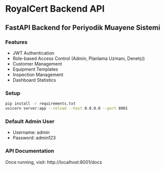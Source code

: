 # RoyalCert Backend API

## FastAPI Backend for Periyodik Muayene Sistemi

### Features
- JWT Authentication
- Role-based Access Control (Admin, Planlama Uzmanı, Denetçi)
- Customer Management
- Equipment Templates
- Inspection Management
- Dashboard Statistics

### Setup
```bash
pip install -r requirements.txt
uvicorn server:app --reload --host 0.0.0.0 --port 8001
```

### Default Admin User
- Username: admin
- Password: admin123

### API Documentation
Once running, visit: http://localhost:8001/docs